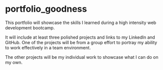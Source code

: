 # portfolio_goodness
This portfolio will showcase the skills I learned during a high intensity web development bootcamp.

It will include at least three polished projects and links to my LinkedIn and GitHub.
One of the projects will be from a group effort to portray my ability to work effectively in a team environment.

The other projects will be my individual work to showcase what I can do on my own.
